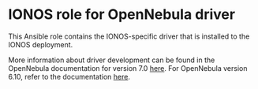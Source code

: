 # IONOS role for OpenNebula driver

This Ansible role contains the IONOS-specific driver that is installed to the IONOS deployment.

More information about driver development can be found in the OpenNebula documentation for version 7.0 [here](https://docs.opennebula.io/7.0/product/integration_references/infrastructure_drivers_development/). For OpenNebula version 6.10, refer to the documentation [here](https://docs.opennebula.io/6.10/integration_and_development/infrastructure_drivers_development/index.html).

